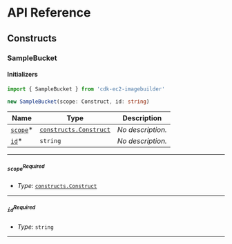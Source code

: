 # API Reference <a name="API Reference" id="api-reference"></a>

## Constructs <a name="Constructs" id="constructs"></a>

### SampleBucket <a name="cdk-ec2-imagebuilder.SampleBucket" id="cdkec2imagebuildersamplebucket"></a>

#### Initializers <a name="cdk-ec2-imagebuilder.SampleBucket.Initializer" id="cdkec2imagebuildersamplebucketinitializer"></a>

```typescript
import { SampleBucket } from 'cdk-ec2-imagebuilder'

new SampleBucket(scope: Construct, id: string)
```

| **Name** | **Type** | **Description** |
| --- | --- | --- |
| [`scope`](#cdkec2imagebuildersamplebucketparameterscope)<span title="Required">*</span> | [`constructs.Construct`](#constructs.Construct) | *No description.* |
| [`id`](#cdkec2imagebuildersamplebucketparameterid)<span title="Required">*</span> | `string` | *No description.* |

---

##### `scope`<sup>Required</sup> <a name="cdk-ec2-imagebuilder.SampleBucket.parameter.scope" id="cdkec2imagebuildersamplebucketparameterscope"></a>

- *Type:* [`constructs.Construct`](#constructs.Construct)

---

##### `id`<sup>Required</sup> <a name="cdk-ec2-imagebuilder.SampleBucket.parameter.id" id="cdkec2imagebuildersamplebucketparameterid"></a>

- *Type:* `string`

---








